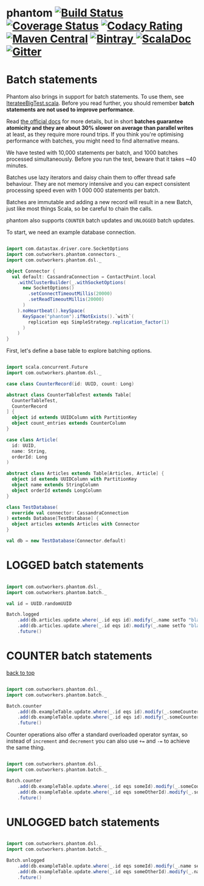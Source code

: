 phantom
[![Build Status](https://travis-ci.org/outworkers/phantom.svg?branch=develop)](https://travis-ci.org/outworkers/phantom?branch=develop) [![Coverage Status](https://coveralls.io/repos/github/outworkers/phantom/badge.svg?branch=develop)](https://coveralls.io/github/outworkers/phantom?branch=develop)  [![Codacy Rating](https://api.codacy.com/project/badge/grade/25bee222a7d142ff8151e6ceb39151b4)](https://www.codacy.com/app/flavian/phantom_2) [![Maven Central](https://maven-badges.herokuapp.com/maven-central/com.outworkers/phantom-dsl_2.11/badge.svg)](https://maven-badges.herokuapp.com/maven-central/com.outworkers/phantom-dsl_2.11) [![Bintray](https://api.bintray.com/packages/outworkers/oss-releases/phantom-dsl/images/download.svg) ](https://bintray.com/outworkers/oss-releases/phantom-dsl/_latestVersion) [![ScalaDoc](http://javadoc-badge.appspot.com/com.outworkers/phantom-dsl_2.11.svg?label=scaladoc)](http://javadoc-badge.appspot.com/com.outworkers/phantom-dsl_2.11) [![Gitter](https://badges.gitter.im/Join%20Chat.svg)](https://gitter.im/outworkers/phantom?utm_source=badge&utm_medium=badge&utm_campaign=pr-badge&utm_content=badge)
===============================================================================================================================================================================================================================================================================================================================================================================================================================================================================================================================================================================================================================================================================================================================================================================================================================================================================================================================================================================================================================================================================================================
<a id="batch-statements">Batch statements</a>
=============================================

Phantom also brings in support for batch statements. To use them, see [IterateeBigTest.scala](https://github.com/outworkers/phantom/blob/develop/phantom-dsl/src/test/scala/com/outworkers/phantom/builder/query/db/iteratee/IterateeBigReadPerformanceTest.scala). Before you read further, you should remember **batch statements are not used to improve performance**.

Read [the official docs](http://docs.datastax.com/en/cql/3.1/cql/cql_reference/batch_r.html) for more details, but in short **batches guarantee atomicity and they are about 30% slower on average than parallel writes** at least, as they require more round trips. If you think you're optimising performance with batches, you might need to find alternative means.

We have tested with 10,000 statements per batch, and 1000 batches processed simultaneously. Before you run the test, beware that it takes ~40 minutes.

Batches use lazy iterators and daisy chain them to offer thread safe behaviour. They are not memory intensive and you can expect consistent processing speed even with 1 000 000 statements per batch.

Batches are immutable and adding a new record will result in a new Batch, just like most things Scala, so be careful to chain the calls.

phantom also supports `COUNTER` batch updates and `UNLOGGED` batch updates.

To start, we need an example database connection.

```scala

import com.datastax.driver.core.SocketOptions
import com.outworkers.phantom.connectors._
import com.outworkers.phantom.dsl._

object Connector {
  val default: CassandraConnection = ContactPoint.local
    .withClusterBuilder(_.withSocketOptions(
      new SocketOptions()
        .setConnectTimeoutMillis(20000)
        .setReadTimeoutMillis(20000)
      )
    ).noHeartbeat().keySpace(
      KeySpace("phantom").ifNotExists().`with`(
        replication eqs SimpleStrategy.replication_factor(1)
      )
    )
}
```

First, let's define a base table to explore batching options.

```scala

import scala.concurrent.Future
import com.outworkers.phantom.dsl._

case class CounterRecord(id: UUID, count: Long)

abstract class CounterTableTest extends Table[
  CounterTableTest,
  CounterRecord
] {
  object id extends UUIDColumn with PartitionKey
  object count_entries extends CounterColumn
}

case class Article(
  id: UUID,
  name: String,
  orderId: Long
)

abstract class Articles extends Table[Articles, Article] {
  object id extends UUIDColumn with PartitionKey
  object name extends StringColumn
  object orderId extends LongColumn
}

class TestDatabase(
  override val connector: CassandraConnection
) extends Database[TestDatabase] {
  object articles extends Articles with Connector
}

val db = new TestDatabase(Connector.default)

```

<a id="logged-batch-statements">LOGGED batch statements</a>
===========================================================

```scala

import com.outworkers.phantom.dsl._
import com.outworkers.phantom.batch._

val id = UUID.randomUUID

Batch.logged
    .add(db.articles.update.where(_.id eqs id).modify(_.name setTo "blabla"))
    .add(db.articles.update.where(_.id eqs id).modify(_.name setTo "blabla2"))
    .future()

```

<a id="counter-batch-statements">COUNTER batch statements</a>
============================================================
<a href="#table-of-contents">back to top</a>

```scala

import com.outworkers.phantom.dsl._
import com.outworkers.phantom.batch._

Batch.counter
    .add(db.exampleTable.update.where(_.id eqs id).modify(_.someCounter increment 500L))
    .add(db.exampleTable.update.where(_.id eqs id).modify(_.someCounter decrement 300L))
    .future()
```

Counter operations also offer a standard overloaded operator syntax, so instead of `increment` and `decrement`
you can also use `+=` and `-=` to achieve the same thing.

```scala

import com.outworkers.phantom.dsl._
import com.outworkers.phantom.batch._

Batch.counter
    .add(db.exampleTable.update.where(_.id eqs someId).modify(_.someCounter += 500L))
    .add(db.exampleTable.update.where(_.id eqs someOtherId).modify(_.someCounter _= 300L))
    .future()
```

<a id="unlogged-batch-statements">UNLOGGED batch statements</a>
============================================================

```scala

import com.outworkers.phantom.dsl._
import com.outworkers.phantom.batch._

Batch.unlogged
    .add(db.exampleTable.update.where(_.id eqs someId).modify(_.name setTo "blabla"))
    .add(db.exampleTable.update.where(_.id eqs someOtherId).modify(_.name setTo "blabla2"))
    .future()

```
